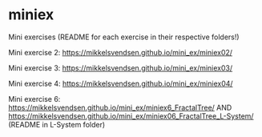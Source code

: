 # miniex
Mini exercises (README for each exercise in their respective folders!)

Mini exercise 2: https://mikkelsvendsen.github.io/mini_ex/miniex02/

Mini exercise 3: https://mikkelsvendsen.github.io/mini_ex/miniex03/

Mini exercise 4: https://mikkelsvendsen.github.io/mini_ex/miniex04/

Mini exercise 6: https://mikkelsvendsen.github.io/mini_ex/miniex6_FractalTree/ AND https://mikkelsvendsen.github.io/mini_ex/miniex06_FractalTree_L-System/ (README in L-System folder)


